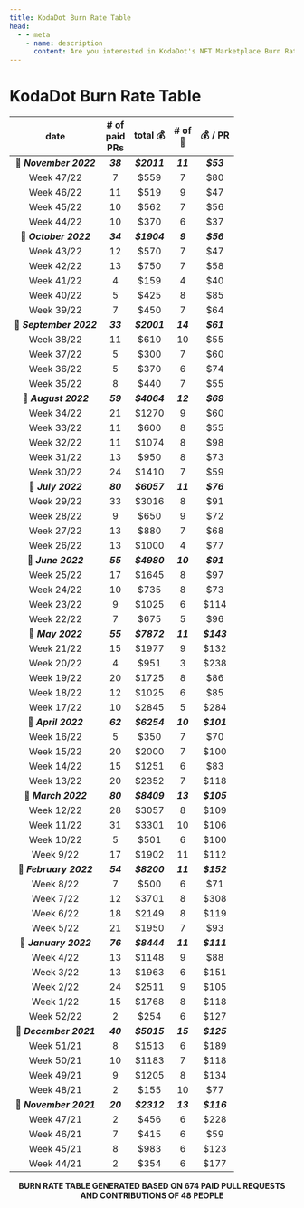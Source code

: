 ```yaml
---
title: KodaDot Burn Rate Table
head:
  - - meta
    - name: description
      content: Are you interested in KodaDot's NFT Marketplace Burn Rate Data? Explore our transparency and growth journey now.
---
```


# KodaDot Burn Rate Table

<div align="center">  

| date | # of <br /> paid <br /> PRs | total :moneybag: | # of <br /> :construction_worker: | :moneybag: / PR |
|:-----------------:|:-----------------------:|:----------------------:|:----------------:|:------------:|
| :date: ***November 2022*** | ***38*** | ***$2011*** | ***11*** | ***$53*** |
| Week 47/22 | 7 | $559 | 7 | $80 |
| Week 46/22 | 11 | $519 | 9 | $47 |
| Week 45/22 | 10 | $562 | 7 | $56 |
| Week 44/22 | 10 | $370 | 6 | $37 |
| :date: ***October 2022*** | ***34*** | ***$1904*** | ***9*** | ***$56*** |
| Week 43/22 | 12 | $570 | 7 | $47 |
| Week 42/22 | 13 | $750 | 7 | $58 |
| Week 41/22 | 4 | $159 | 4 | $40 |
| Week 40/22 | 5 | $425 | 8 | $85 |
| Week 39/22 | 7 | $450 | 7 | $64 |
| :date: ***September 2022*** | ***33*** | ***$2001*** | ***14*** | ***$61*** |
| Week 38/22 | 11 | $610 | 10 | $55 |
| Week 37/22 | 5 | $300 | 7 | $60 |
| Week 36/22 | 5 | $370 | 6 | $74 |
| Week 35/22 | 8 | $440 | 7 | $55 |
| :date: ***August 2022*** | ***59*** | ***$4064*** | ***12*** | ***$69*** |
| Week 34/22 | 21 | $1270 | 9 | $60 |
| Week 33/22 | 11 | $600 | 8 | $55 |
| Week 32/22 | 11 | $1074 | 8 | $98 |
| Week 31/22 | 13 | $950 | 8 | $73 |
| Week 30/22 | 24 | $1410 | 7 | $59 |
| :date: ***July 2022*** | ***80*** | ***$6057*** | ***11*** | ***$76*** |
| Week 29/22 | 33 | $3016 | 8 | $91 |
| Week 28/22 | 9 | $650 | 9 | $72 |
| Week 27/22 | 13 | $880 | 7 | $68 |
| Week 26/22 | 13 | $1000 | 4 | $77 |
| :date: ***June 2022*** | ***55*** | ***$4980*** | ***10*** | ***$91*** |
| Week 25/22 | 17 | $1645 | 8 | $97 |
| Week 24/22 | 10 | $735 | 8 | $73 |
| Week 23/22 | 9 | $1025 | 6 | $114 |
| Week 22/22 | 7 | $675 | 5 | $96 |
| :date: ***May 2022*** | ***55*** | ***$7872*** | ***11*** | ***$143*** |
| Week 21/22 | 15 | $1977 | 9 | $132 |
| Week 20/22 | 4 | $951 | 3 | $238 |
| Week 19/22 | 20 | $1725 | 8 | $86 |
| Week 18/22 | 12 | $1025 | 6 | $85 |
| Week 17/22 | 10 | $2845 | 5 | $284 |
| :date: ***April 2022*** | ***62*** | ***$6254*** | ***10*** | ***$101*** |
| Week 16/22 | 5 | $350 | 7 | $70 |
| Week 15/22 | 20 | $2000 | 7 | $100 |
| Week 14/22 | 15 | $1251 | 6 | $83 |
| Week 13/22 | 20 | $2352 | 7 | $118 |
| :date: ***March 2022*** | ***80*** | ***$8409*** | ***13*** | ***$105*** |
| Week 12/22 | 28 | $3057 | 8 | $109 |
| Week 11/22 | 31 | $3301 | 10 | $106 |
| Week 10/22 | 5 | $501 | 6 | $100 |
| Week 9/22 | 17 | $1902 | 11 | $112 |
| :date: ***February 2022*** | ***54*** | ***$8200*** | ***11*** | ***$152*** |
| Week 8/22 | 7 | $500 | 6 | $71 |
| Week 7/22 | 12 | $3701 | 8 | $308 |
| Week 6/22 | 18 | $2149 | 8 | $119 |
| Week 5/22 | 21 | $1950 | 7 | $93 |
| :date: ***January 2022*** | ***76*** | ***$8444*** | ***11*** | ***$111*** |
| Week 4/22 | 13 | $1148 | 9 | $88 |
| Week 3/22 | 13 | $1963 | 6 | $151 |
| Week 2/22 | 24 | $2511 | 9 | $105 |
| Week 1/22 | 15 | $1768 | 8 | $118 |
| Week 52/22 | 2 | $254 | 6 | $127 |
| :date: ***December 2021*** | ***40*** | ***$5015*** | ***15*** | ***$125*** |
| Week 51/21 | 8 | $1513 | 6 | $189 |
| Week 50/21 | 10 | $1183 | 7 | $118 |
| Week 49/21 | 9 | $1205 | 8 | $134 |
| Week 48/21 | 2 | $155 | 10 | $77 |
| :date: ***November 2021*** | ***20*** | ***$2312*** | ***13*** | ***$116*** |
| Week 47/21 | 2 | $456 | 6 | $228 |
| Week 46/21 | 7 | $415 | 6 | $59 |
| Week 45/21 | 8 | $983 | 6 | $123 |
| Week 44/21 | 2 | $354 | 6 | $177 |

**BURN RATE TABLE GENERATED BASED ON 674 PAID PULL REQUESTS AND CONTRIBUTIONS OF 48 PEOPLE**

</div>
